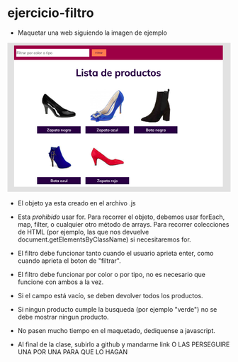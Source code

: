 # ejercicio-filtro

* Maquetar una web siguiendo la imagen de ejemplo

![Image description](https://github.com/malerey/ejercicio-filtro/blob/master/Screen%20Shot%202020-02-07%20at%2019.09.04.png)

* El objeto ya esta creado en el archivo .js 

* Esta *prohibido* usar for. Para recorrer el objeto, debemos usar forEach, map, filter, o cualquier otro método de arrays. Para recorrer colecciones de HTML (por ejemplo, las que nos devuelve document.getElementsByClassName) si necesitaremos for.  

* El filtro debe funcionar tanto cuando el usuario aprieta enter, como cuando aprieta el boton de "filtrar". 

* El filtro debe funcionar por color o por tipo, no es necesario que funcione con ambos a la vez. 

* Si el campo está vacío, se deben devolver todos los productos. 

* Si ningun producto cumple la busqueda (por ejemplo "verde") no se debe mostrar ningun producto. 

* No pasen mucho tiempo en el maquetado, dediquense a javascript. 

* Al final de la clase, subirlo a github y mandarme link O LAS PERSEGUIRE UNA POR UNA PARA QUE LO HAGAN

